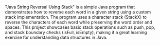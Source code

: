 "Java String Reversal Using Stack" is a simple Java program that demonstrates how to reverse each word in a given string using a custom stack implementation. The program uses a character stack (StackX) to reverse the characters of each word while preserving the word order and spaces. This project showcases basic stack operations such as push, pop, and stack boundary checks (isFull, isEmpty), making it a great learning exercise for understanding data structures in Java.

